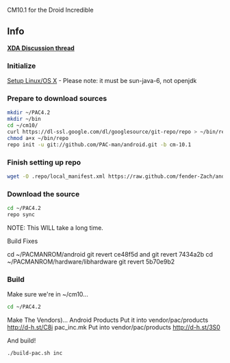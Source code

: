 CM10.1 for the Droid Incredible

## Info
[**XDA Discussion thread**](http://forum.xda-developers.com/showthread.php?p=37860499#post37860499)

### Initialize
[Setup Linux/OS X](http://source.android.com/source/initializing.html) - Please note: it must be sun-java-6, not openjdk

### Prepare to download sources
```bash
mkdir ~/PAC4.2
mkdir ~/bin
cd ~/cm10/
curl https://dl-ssl.google.com/dl/googlesource/git-repo/repo > ~/bin/repo
chmod a+x ~/bin/repo
repo init -u git://github.com/PAC-man/android.git -b cm-10.1
```

### Finish setting up repo
```bash
wget -O .repo/local_manifest.xml https://raw.github.com/fender-Zach/android_device_htc_inc/patch-1/Manifest/local_manifest.xml
```

### Download the source
```bash
cd ~/PAC4.2
repo sync 
```
NOTE: This WILL take a long time.

Build Fixes

cd ~/PACMANROM/android  git revert ce48f5d  and git revert 7434a2b
cd ~/PACMANROM/hardware/libhardware  git revert 5b70e9b2

### Build
Make sure we're in ~/cm10...
```bash
cd ~/PAC4.2
```
Make The Vendors)...
Android Products Put it into vendor/pac/products http://d-h.st/C8i
pac_inc.mk Put into vendor/pac/products http://d-h.st/3S0

And build!
```bash
./build-pac.sh inc
```

